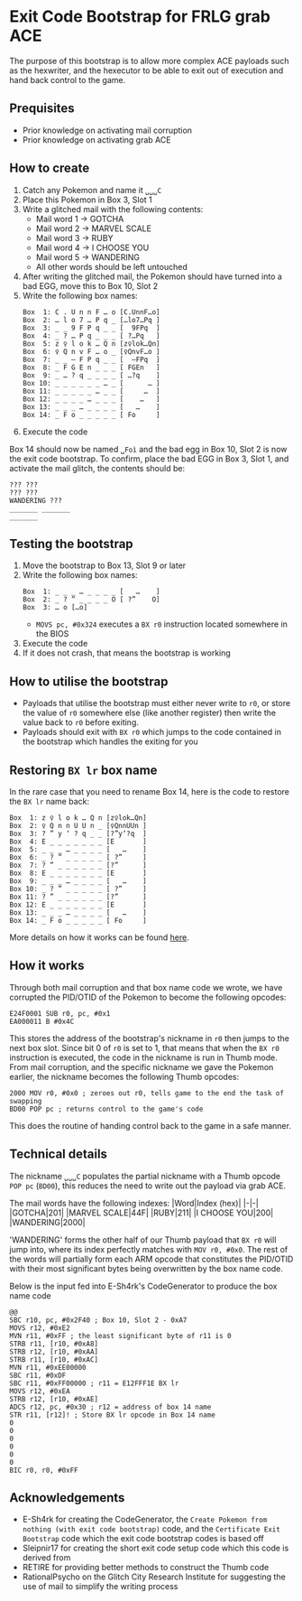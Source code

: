 # Exit Code Bootstrap for FRLG grab ACE
The purpose of this bootstrap is to allow more complex ACE payloads such as the hexwriter, and the hexecutor to be able to exit out of execution and hand back control to the game.

## Prequisites
- Prior knowledge on activating mail corruption
- Prior knowledge on activating grab ACE

## How to create
1. Catch any Pokemon and name it `␣␣␣C`
2. Place this Pokemon in Box 3, Slot 1
3. Write a glitched mail with the following contents:
     - Mail word 1 → GOTCHA
     - Mail word 2 → MARVEL SCALE
     - Mail word 3 → RUBY
     - Mail word 4 → I CHOOSE YOU
     - Mail word 5 → WANDERING
     - All other words should be left untouched
4. After writing the glitched mail, the Pokemon should have turned into a bad EGG, move this to Box 10, Slot 2
3. Write the following box names:
    ```
    Box  1: C . U n n F … o	[C.UnnF…o]
    Box  2: … l o 7 … P q _	[…lo7…Pq ]
    Box  3: _ _ 9 F P q _ _	[  9FPq  ]
    Box  4: _ ? … P q _ _ _	[ ?…Pq   ]
    Box  5: z ♀ l o k … Q n	[z♀lok…Qn]
    Box  6: ♀ Q n v F … o _	[♀QnvF…o ]
    Box  7: _ _ – F P q _ _	[  –FPq  ]
    Box  8: _ F G E n _ _ _	[ FGEn   ]
    Box  9: _ … ? q _ _ _ _	[ …?q    ]
    Box 10: _ _ _ _ _ _ … _	[      … ]
    Box 11: _ _ _ _ _ … _ _	[     …  ]
    Box 12: _ _ _ _ … _ _ _	[    …   ]
    Box 13: _ _ _ … _ _ _ _	[   …    ]
    Box 14: _ F o _ _ _ _ _	[ Fo     ]
    ```
4. Execute the code

Box 14 should now be named `␣Foì` and the bad egg in Box 10, Slot 2 is now the exit code bootstrap.
To confirm, place the bad EGG in Box 3, Slot 1, and activate the mail glitch, the contents should be:
 ```
 ??? ???
 ??? ???
 WANDERING ???
 _______ _______
 _______
 ```

## Testing the bootstrap
1. Move the bootstrap to Box 13, Slot 9 or later
2. Write the following box names:
    ```
    Box  1: _ _ _ … _ _ _ _	[   …    ]
    Box  2: _ ? ” _ _ _ _ O	[ ?”    O]
    Box  3: … o	[…o]
    ```
    - `MOVS pc, #0x324` executes a `BX r0` instruction located somewhere in the BIOS
3. Execute the code
4. If it does not crash, that means the bootstrap is working

## How to utilise the bootstrap
- Payloads that utilise the bootstrap must either never write to `r0`, or store the value of `r0` somewhere else (like another register) then write the value back to `r0` before exiting.
- Payloads should exit with `BX r0` which jumps to the code contained in the bootstrap which handles the exiting for you

## Restoring `BX lr` box name
In the rare case that you need to rename Box 14, here is the code to restore the `BX lr` name back:
```
Box  1: z ♀ l o k … Q n	[z♀lok…Qn]
Box  2: ♀ Q n n U U n _	[♀QnnUUn ]
Box  3: ? ” y ‘ ? q _ _	[?”y‘?q  ]
Box  4: E _ _ _ _ _ _ _	[E       ]
Box  5: _ _ _ … _ _ _ _	[   …    ]
Box  6: _ ? ” _ _ _ _ _	[ ?”     ]
Box  7: ? ” _ _ _ _ _ _	[?”      ]
Box  8: E _ _ _ _ _ _ _	[E       ]
Box  9: _ _ _ … _ _ _ _	[   …    ]
Box 10: _ ? ” _ _ _ _ _	[ ?”     ]
Box 11: ? ” _ _ _ _ _ _	[?”      ]
Box 12: E _ _ _ _ _ _ _	[E       ]
Box 13: _ _ _ … _ _ _ _	[   …    ]
Box 14: _ F o _ _ _ _ _	[ Fo     ]
```
More details on how it works can be found [here](FRLG_GrabACE_ShortExit.md).

## How it works
Through both mail corruption and that box name code we wrote, we have corrupted the PID/OTID of the Pokemon to become the following opcodes:
```
E24F0001 SUB r0, pc, #0x1
EA000011 B #0x4C
```

This stores the address of the bootstrap's nickname in `r0` then jumps to the next box slot.
Since bit 0 of `r0` is set to 1, that means that when the `BX r0` instruction is executed, the code in the nickname is run in Thumb mode.
From mail corruption, and the specific nickname we gave the Pokemon earlier, the nickname becomes the following Thumb opcodes:
```
2000 MOV r0, #0x0 ; zeroes out r0, tells game to the end the task of swapping
BD00 POP pc ; returns control to the game's code
```
This does the routine of handing control back to the game in a safe manner.

## Technical details
The nickname `␣␣␣C` populates the partial nickname with a Thumb opcode `POP pc` (`BD00`), this reduces the need to write out the payload via grab ACE.

The mail words have the following indexes:
|Word|Index (hex)|
|-|-|
|GOTCHA|201|
|MARVEL SCALE|44F|
|RUBY|211|
|I CHOOSE YOU|200|
|WANDERING|2000|

'WANDERING' forms the other half of our Thumb payload that `BX r0` will jump into, where its index perfectly matches with `MOV r0, #0x0`.
The rest of the words will partially form each ARM opcode that constitutes the PID/OTID with their most significant bytes being overwritten by the box name code.

Below is the input fed into E-Sh4rk's CodeGenerator to produce the box name code
```
@@
SBC r10, pc, #0x2F40 ; Box 10, Slot 2 - 0xA7
MOVS r12, #0xE2
MVN r11, #0xFF ; the least significant byte of r11 is 0
STRB r11, [r10, #0xA8]
STRB r12, [r10, #0xAA]
STRB r11, [r10, #0xAC]
MVN r11, #0xEE00000
SBC r11, #0xDF
SBC r11, #0xFF00000 ; r11 = E12FFF1E BX lr
MOVS r12, #0xEA
STRB r12, [r10, #0xAE]
ADCS r12, pc, #0x30 ; r12 = address of box 14 name
STR r11, [r12]! ; Store BX lr opcode in Box 14 name
0
0
0
0
0
0
BIC r0, r0, #0xFF
```

## Acknowledgements
- E-Sh4rk for creating the CodeGenerator, the `Create Pokemon from nothing (with exit code bootstrap)` code, and the `Certificate Exit Bootstrap` code which the exit code bootstrap codes is based off
- Sleipnir17 for creating the short exit code setup code which this code is derived from
- RETIRE for providing better methods to construct the Thumb code
- RationalPsycho on the Glitch City Research Institute for suggesting the use of mail to simplify the writing process
